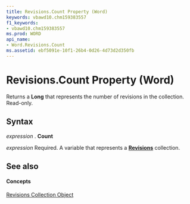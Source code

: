 ```yaml
---
title: Revisions.Count Property (Word)
keywords: vbawd10.chm159383557
f1_keywords:
- vbawd10.chm159383557
ms.prod: WORD
api_name:
- Word.Revisions.Count
ms.assetid: ebf5091e-10f1-26b4-0d26-4d73d2d350fb
---
```



# Revisions.Count Property (Word)

Returns a  **Long** that represents the number of revisions in the collection. Read-only.


## Syntax

 _expression_ . **Count**

 _expression_ Required. A variable that represents a **[Revisions](revisions-object-word.md)** collection.


## See also


#### Concepts


[Revisions Collection Object](revisions-object-word.md)

